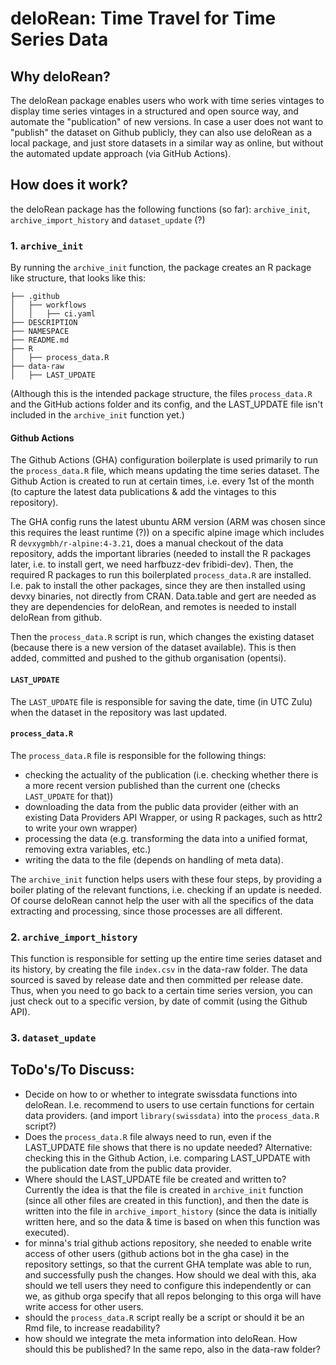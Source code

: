 # deloRean: Time Travel for Time Series Data

## Why deloRean?

The deloRean package enables users who work with time series vintages to display time series vintages in a structured and open source way, and automate the "publication" of new versions. In case a user does not want to "publish" the dataset on Github publicly, they can also use deloRean as a local package, and just store datasets in a similar way as online, but without the automated update approach (via GitHub Actions).

## How does it work?

the deloRean package has the following functions (so far): `archive_init`, `archive_import_history` and `dataset_update` (?)

### 1. `archive_init`

By running the `archive_init` function, the package creates an R package like structure, that looks like this:

```
├── .github
│   ├── workflows
│   │   ├── ci.yaml
├── DESCRIPTION
├── NAMESPACE
├── README.md
├── R
│   ├── process_data.R
├── data-raw
│   ├── LAST_UPDATE

```

(Although this is the intended package structure, the files `process_data.R` and the GitHub actions folder and its config, and the LAST_UPDATE file isn't included in the `archive_init` function yet.)

#### Github Actions

The Github Actions (GHA) configuration boilerplate is used primarily to run the `process_data.R` file, which means updating the time series dataset. The Github Action is created to run at certain times, i.e. every 1st of the month (to capture the latest data publications & add the vintages to this repository).

The GHA config runs the latest ubuntu ARM version (ARM was chosen since this requires the least runtime (?)) on a specific alpine image which includes R `devxygmbh/r-alpine:4-3.21`, does a manual checkout of the data repository, adds the important libraries (needed to install the R packages later, i.e. to install gert, we need harfbuzz-dev fribidi-dev). Then, the required R packages to run this boilerplated `process_data.R` are installed. I.e. pak to install the other packages, since they are then installed using devxy binaries, not directly from CRAN. Data.table and gert are needed as they are dependencies for deloRean, and remotes is needed to install deloRean from github.

Then the `process_data.R` script is run, which changes the existing dataset (because there is a new version of the dataset available). This is then added, committed and pushed to the github organisation (opentsi).

#### `LAST_UPDATE`

The `LAST_UPDATE` file is responsible for saving the date, time (in UTC Zulu) when the dataset in the repository was last updated.

#### `process_data.R`

The `process_data.R` file is responsible for the following things:

- checking the actuality of the publication (i.e. checking whether there is a more recent version published than the current one (checks `LAST_UPDATE` for that))
- downloading the data from the public data provider (either with an existing Data Providers API Wrapper, or using R packages, such as httr2 to write your own wrapper)
- processing the data (e.g. transforming the data into a unified format, removing extra variables, etc.)
- writing the data to the file (depends on handling of meta data).

The `archive_init` function helps users with these four steps, by providing a boiler plating of the relevant functions, i.e. checking if an update is needed. Of course deloRean cannot help the user with all the specifics of the data extracting and processing, since those processes are all different.

<!-- TODO: detail more specifically for which parts of the `process_data.R` file we will still boilerplate -->

### 2. `archive_import_history`

This function is responsible for setting up the entire time series dataset and its history, by creating the file `index.csv` in the data-raw folder. The data sourced <!-- TODO: from where? --> is saved by release date and then committed per release date. Thus, when you need to go back to a certain time series version, you can just check out to a specific version, by date of commit (using the Github API).

<!-- @matthias is this all correct -->

### 3. `dataset_update`

<!-- @matthias is this function still up to date? I thought this is just a "wrapper" for the Github Action? -->

## ToDo's/To Discuss:

- Decide on how to or whether to integrate swissdata functions into deloRean. I.e. recommend to users to use certain functions for certain data providers. (and import `library(swissdata)` into the `process_data.R` script?)
- Does the `process_data.R` file always need to run, even if the LAST_UPDATE file shows that there is no update needed? Alternative: checking this in the Github Action, i.e. comparing LAST_UPDATE with the publication date from the public data provider.
- Where should the LAST_UPDATE file be created and written to? Currently the idea is that the file is created in `archive_init` function (since all other files are created in this function), and then the date is written into the file in `archive_import_history` (since the data is initially written here, and so the data & time is based on when this function was executed).
- for minna's trial github actions repository, she needed to enable write access of other users (github actions bot in the gha case) in the repository settings, so that the current GHA template was able to run, and successfully push the changes. How should we deal with this, aka should we tell users they need to configure this independently or can we, as github orga specify that all repos belonging to this orga will have write access for other users.
- should the `process_data.R` script really be a script or should it be an Rmd file, to increase readability?
- how should we integrate the meta information into deloRean. How should this be published? In the same repo, also in the data-raw folder?

<!-- The deloRean R package uses R & Git to manage versioned time series data. -->
<!-- - deloRean is a boilerplate for time series data archives / data archive factory, i.e., it provides automation to create data packages that take care of their versioning such ch.kof.globalbaro.
- deloRean does history altering commits, hence used opentimeseries package to read data from archive. DON'T CLONE data archives.
- if you don't trust the opentimeseries initiative to do vintage updates the way you want, you can use our framework to create your own git based time series archives.

## Basic Usage - Data Consumers

- most users: use opentimeseries package
- regular GHA runs
- data donations
- opentsi

## Basic Usage - Data Providers

- gives you a toolset to manage different versions of time series using git
- dataset = git repo = same release date
- automate updates with GHA or custom process

## Installation

Installation of the package is only necessary if you want to operate a time
archive yourself. Currently deloRean is experimental and can be installed
from GitHub with standard R tools for non-CRAN installation.

using remotes

```r
remotes::install_github("opentsi/deloRean")

```

using devtools

```r
devtools::install_github("opentsi/deloRean")
``` -->
